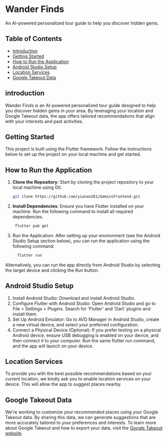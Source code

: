 # Wander Finds

An AI-powered personalized tour guide to help you discover hidden gems.

## Table of Contents

- [Introduction](#introduction)
- [Getting Started](#getting-started)
- [How to Run the Application](#how-to-run-the-application)
- [Android Studio Setup](#android-studio-setup)
- [Location Services](#location-services)
- [Google Takeout Data](#google-takeout-data)

## introduction

Wander Finds is an AI-powered personalized tour guide designed to help you discover hidden gems in your area. By leveraging your location and Google Takeout data, the app offers tailored recommendations that align with your interests and past activities.

## Getting Started

This project is built using the Flutter framework. Follow the instructions below to set up the project on your local machine and get started.

## How to Run the Application

1. **Clone the Repository**: Start by cloning the project repository to your local machine using Git.

   ```bash
   git clone https://github.com/yianan261/GeminiFrontend.git
   ```
   
2. **Install Dependencies**: Ensure you have Flutter installed on your machine. Run the following command to install all required dependencies.
   ```bash
    flutter pub get
   ```
3. Run the Application: After setting up your environment (see the Android Studio Setup section below), you can run the application using the following command:
   ```bash
     flutter run
   ```
Alternatively, you can run the app directly from Android Studio by selecting the target device and clicking the Run button.

## Android Studio Setup

1. Install Android Studio: Download and install Android Studio.
2. Configure Flutter with Android Studio: Open Android Studio and go to File > Settings > Plugins. Search for 'Flutter' and 'Dart' plugins and install them.
3. Set Up Android Emulator: Go to AVD Manager in Android Studio, create a new virtual device, and select your preferred configuration.
4. Connect a Physical Device (Optional): If you prefer testing on a physical Android device, ensure USB debugging is enabled on your device, and then connect it to your computer. Run the same flutter run command, and the app will launch on your device.

## Location Services

To provide you with the best possible recommendations based on your current location, we kindly ask you to enable location services on your device. This will allow the app to suggest places nearby.

## Google Takeout Data

We're working to customize your recommended places using your Google Takeout data. By sharing this data, we can generate suggestions that are more accurately tailored to your preferences and interests. To learn more about Google Takeout and how to export your data, visit the [Google Takeout website](https://support.google.com/accounts/answer/3024190?hl=en).
